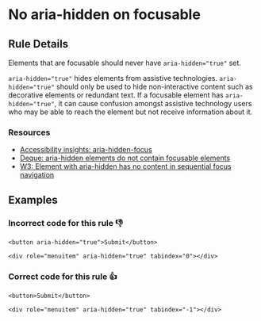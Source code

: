 # No aria-hidden on focusable

## Rule Details

Elements that are focusable should never have `aria-hidden="true"` set.

`aria-hidden="true"` hides elements from assistive technologies. `aria-hidden="true"` should only be used to hide non-interactive content such as decorative elements or redundant text. If a focusable element has `aria-hidden="true"`, it can cause confusion amongst assistive technology users who may be able to reach the element but not receive information about it.

### Resources

- [Accessibility insights: aria-hidden-focus](https://accessibilityinsights.io/info-examples/web/aria-hidden-focus/)
- [Deque: aria-hidden elements do not contain focusable elements](https://dequeuniversity.com/rules/axe/html/4.4/aria-hidden-focus)
- [W3: Element with aria-hidden has no content in sequential focus navigation](https://www.w3.org/WAI/standards-guidelines/act/rules/6cfa84/proposed/)

## Examples

### **Incorrect** code for this rule 👎

```erb
<button aria-hidden="true">Submit</button>
```

```erb
<div role="menuitem" aria-hidden="true" tabindex="0"></div>
```

### **Correct** code for this rule  👍

```erb
<button>Submit</button>
```

```erb
<div role="menuitem" aria-hidden="true" tabindex="-1"></div>
```
